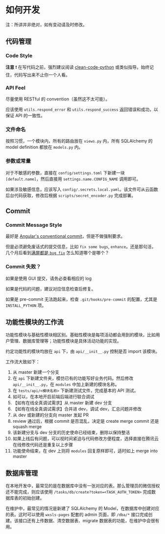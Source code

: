 # 如何开发

注：所讲并非绝对，如有变动请及时修改。

## 代码管理

### Code Style

**注意** ❗ 在写代码之前，强烈建议阅读 [clean-code-python](https://github.com/zedr/clean-code-python) 或类似指导。始终记住，代码写出来不止你一个人看。

### API Feel

尽量使用 RESTful 的 convention（虽然这不太可能）。

应该使用 `utils.respond_error` 和 `utils.respond_success` 返回错误和成功，以保证 API 的一致性。

### 文件命名

按照习惯，一个模块内，所有的路由放在 `views.py` 内，所有 SQLAlchemy 的 model definition 都放在 `models.py` 内。

### 参数或常量

对于不敏感的参数，直接在 `config/settings.toml` 下新建一块 `[default.name]`，然后直接用 `settings.name.CONFIG_NAME` 调用即可。

如果涉及敏感信息，应该写入 `config/.secrets.local.yaml`。该文件可从云函数后台代码获取，修改后根据 `scripts/secret_encoder.py` 完成部署。

## Commit

### Commit Message Style

最好是 [Angular's conventional commit](https://github.com/angular/angular/blob/master/CONTRIBUTING.md#commit)，但是不做强制要求。

但是必须避免废话式的提交信息，比如 `fix some bugs`, `enhance`。还是那句活，几个月后看到[满屏都是 `bug fix`](https://github.com/treehollow/treehollow-backend/commits/master) 怎么知道哪个是哪个？

### Commit 失败？

如果是使用 GUI 提交，请务必查看相应的 log

如果是代码的问题，建议对应信息检查后修复。

如果是 pre-commit 无法跑起来，检查 `.git/hooks/pre-commit` 的配置，尤其是 `INSTALL_PYTHON` 项。

## 功能性模块的工作流

功能性模块与基础性模块相区别。基础性模块是每项活动都会用到的模块，比如用户管理、数据库管理等；功能性模块是具体活动功能的实现。

约定功能性的模块均放在 `api` 下，由 `api/__init__.py` 控制是否 import 该模块。

工作流大致如下：

1. 从 master 新建一个分支
2. 在 `api` 下新建文件夹，模仿已有的功能写好业务代码。然后修改 `api/__init__.py`，在 `modules` 中加上新建的模块名称。
3. 在 `tests/api/<模块名称>` 下新建测试文件，完成基本的 API 测试。
4. 如可以，在本地开启前端后端进行联合调试
5. 【如有在线全真调试需求】从 master 新建 dev 分支
6. 【如有在线全真调试需求】合并进 dev，调试 dev，汇总问题并修改
7. 从 dev 或新建的分支向 master 发起 PR
8. review 通过后，根据 commit 是否混乱，决定是 create merge commit 还是 squash merge
9. 该新建分支与 dev 分支的历史使命已经结束，删除以保持整洁
10. 如果上线后有问题，可以视时间紧迫与代码修改方便程度，选择直接在腾讯云在线修改代码还是重复以上步骤
11. 功能使命结束，在 dev 上则将 `modules` 回复原样即可，适时如上 merge into master

## 数据库管理

在本地开发中，最常见的是在数据库中没有一张对应的表。那么管理员的微信授权还不能完成，则应该使用 `/tasks/db/create?token=<TASK_AUTH_TOKEN>` 完成数据库表的初始创建。

在维护中，最常见的情况是新建了 SQLAlchemy 的 Model，在数据库中创建对应的表。这时可以使用 `wxsls-pages` 配套的 admin 页面，即 `/dba/*` 接口完成创建。该接口还有上传数据、清空数据表、migrate 数据表的功能，在维护中会很有用。
